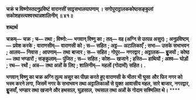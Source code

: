 **चक्रं च विष्णोस्तदनुप्रविष्टं** **वारानसीं साट्टसभालयापणाम् ।** **सगोपुराट्टालककोष्ठसङ्कुलां** **सकोशहस्त्यश्वरथान्नशालिनीम् ॥ ४१॥** 

**शब्दार्थ** 

**चक्रम्—** **चक्र** **; च—** **तथा** **; विष्णो:—** **भगवान् विष्णु का** **; तत्—** **वह (अग्नि से उत्पन्न असुर)** **; अनुप्रविष्टम्—** **प्रवेश करके** **;** **वाराणसीम्—** **वाराणसी को** **; स—** **सहित** **; अट्ट—** **अटालिकाएँ** **; सभा—** **उसके सभाभवन** **; आलय—** **निवास** **; आपणाम्—** **तथा** **बाजार** **; स—** **सहित** **; गोपुर—** **नगरद्वार** **; अट्टालक—** **बुॢजयों** **; कोष्ठ—** **तथा भण्डारों** **; सङ्कुलाम्—** **पुंजित** **; स—** **सहित** **; कोश—** **खजाने** **; हस्ति—** **हाथियों** **; अश्व—** **घोड़ों** **; रथ—** **रथों** **; अन्न—** **तथा अन्नों के लिए** **; शालिनीम्—** **महलों (गोदामों) सहित।** **.** 

**भगवान् विष्णु का चक्र अग्नि तुल्य असुर का पीछा करते हुए वाराणसी के भीतर भी घुसा** **और फिर नगर को भस्म करने लगा, जिसमें नगर के सभाभवन तथा अट्टालिकाओं से युक्त** **आवासीय महल, सारे बाजार, नगरद्वार, बुॢजयाँ, भण्डार तथा खजाने और हथसाल, घुड़साल,** **रथसाल तथा अन्नों के गोदाम सश्मिलित थे।** **** 